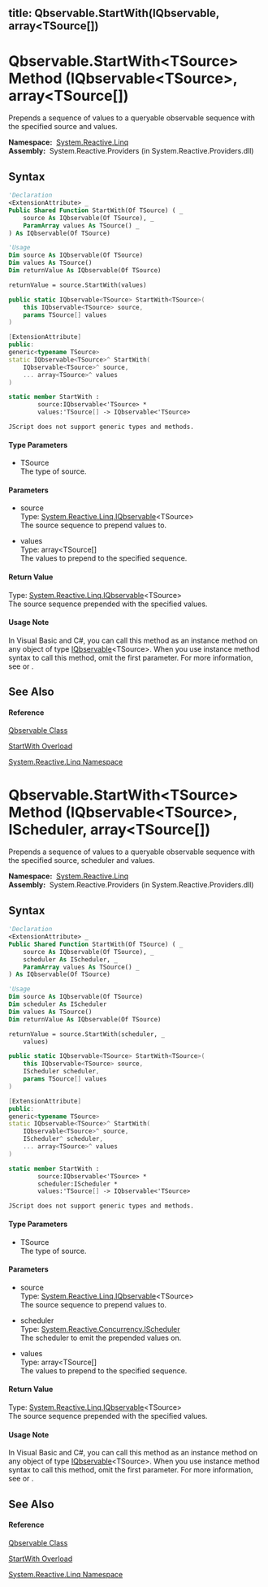 title: Qbservable.StartWith<TSource>(IQbservable<TSource>, array<TSource[])
---
# Qbservable.StartWith\<TSource\> Method (IQbservable\<TSource\>, array\<TSource\[\])

Prepends a sequence of values to a queryable observable sequence with the specified source and values.

**Namespace:**  [System.Reactive.Linq](System.Reactive.Linq/System.Reactive.Linq)  
**Assembly:**  System.Reactive.Providers (in System.Reactive.Providers.dll)

## Syntax

```vb
'Declaration
<ExtensionAttribute> _
Public Shared Function StartWith(Of TSource) ( _
    source As IQbservable(Of TSource), _
    ParamArray values As TSource() _
) As IQbservable(Of TSource)
```

```vb
'Usage
Dim source As IQbservable(Of TSource)
Dim values As TSource()
Dim returnValue As IQbservable(Of TSource)

returnValue = source.StartWith(values)
```

```csharp
public static IQbservable<TSource> StartWith<TSource>(
    this IQbservable<TSource> source,
    params TSource[] values
)
```

```c++
[ExtensionAttribute]
public:
generic<typename TSource>
static IQbservable<TSource>^ StartWith(
    IQbservable<TSource>^ source, 
    ... array<TSource>^ values
)
```

```fsharp
static member StartWith : 
        source:IQbservable<'TSource> * 
        values:'TSource[] -> IQbservable<'TSource> 
```

```jscript
JScript does not support generic types and methods.
```

#### Type Parameters

- TSource  
  The type of source.

#### Parameters

- source  
  Type: [System.Reactive.Linq.IQbservable](IQbservable/IQbservable(TSource))\<TSource\>  
  The source sequence to prepend values to.

- values  
  Type: array\<TSource\[\]  
  The values to prepend to the specified sequence.

#### Return Value

Type: [System.Reactive.Linq.IQbservable](IQbservable/IQbservable(TSource))\<TSource\>  
The source sequence prepended with the specified values.

#### Usage Note

In Visual Basic and C\#, you can call this method as an instance method on any object of type [IQbservable](IQbservable/IQbservable(TSource))\<TSource\>. When you use instance method syntax to call this method, omit the first parameter. For more information, see [](https://msdn.microsoft.com/en-us/library/Bb384936) or [](https://msdn.microsoft.com/en-us/library/Bb383977).

## See Also

#### Reference

[Qbservable Class](Qbservable/Qbservable)

[StartWith Overload](StartWith/Qbservable.StartWith)

[System.Reactive.Linq Namespace](System.Reactive.Linq/System.Reactive.Linq)

# Qbservable.StartWith\<TSource\> Method (IQbservable\<TSource\>, IScheduler, array\<TSource\[\])

Prepends a sequence of values to a queryable observable sequence with the specified source, scheduler and values.

**Namespace:**  [System.Reactive.Linq](System.Reactive.Linq/System.Reactive.Linq)  
**Assembly:**  System.Reactive.Providers (in System.Reactive.Providers.dll)

## Syntax

```vb
'Declaration
<ExtensionAttribute> _
Public Shared Function StartWith(Of TSource) ( _
    source As IQbservable(Of TSource), _
    scheduler As IScheduler, _
    ParamArray values As TSource() _
) As IQbservable(Of TSource)
```

```vb
'Usage
Dim source As IQbservable(Of TSource)
Dim scheduler As IScheduler
Dim values As TSource()
Dim returnValue As IQbservable(Of TSource)

returnValue = source.StartWith(scheduler, _
    values)
```

```csharp
public static IQbservable<TSource> StartWith<TSource>(
    this IQbservable<TSource> source,
    IScheduler scheduler,
    params TSource[] values
)
```

```c++
[ExtensionAttribute]
public:
generic<typename TSource>
static IQbservable<TSource>^ StartWith(
    IQbservable<TSource>^ source, 
    IScheduler^ scheduler, 
    ... array<TSource>^ values
)
```

```fsharp
static member StartWith : 
        source:IQbservable<'TSource> * 
        scheduler:IScheduler * 
        values:'TSource[] -> IQbservable<'TSource> 
```

```jscript
JScript does not support generic types and methods.
```

#### Type Parameters

- TSource  
  The type of source.

#### Parameters

- source  
  Type: [System.Reactive.Linq.IQbservable](IQbservable/IQbservable(TSource))\<TSource\>  
  The source sequence to prepend values to.

- scheduler  
  Type: [System.Reactive.Concurrency.IScheduler](IScheduler/IScheduler)  
  The scheduler to emit the prepended values on.

- values  
  Type: array\<TSource\[\]  
  The values to prepend to the specified sequence.

#### Return Value

Type: [System.Reactive.Linq.IQbservable](IQbservable/IQbservable(TSource))\<TSource\>  
The source sequence prepended with the specified values.

#### Usage Note

In Visual Basic and C\#, you can call this method as an instance method on any object of type [IQbservable](IQbservable/IQbservable(TSource))\<TSource\>. When you use instance method syntax to call this method, omit the first parameter. For more information, see [](https://msdn.microsoft.com/en-us/library/Bb384936) or [](https://msdn.microsoft.com/en-us/library/Bb383977).

## See Also

#### Reference

[Qbservable Class](Qbservable/Qbservable)

[StartWith Overload](StartWith/Qbservable.StartWith)

[System.Reactive.Linq Namespace](System.Reactive.Linq/System.Reactive.Linq)
